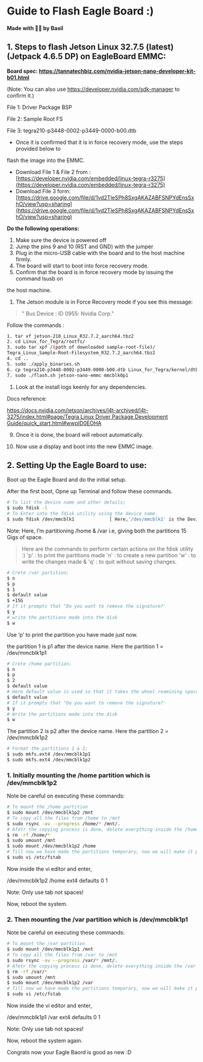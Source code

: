 # Guide to Flash Eagle Board :)
#### Made with  🫶🏻  by Basil

## 1. Steps to flash Jetson Linux 32.7.5 (latest) (Jetpack 4.6.5 DP) on EagleBoard EMMC:

**Board spec: https://tannatechbiz.com/nvidia-jetson-nano-developer-kit-b01.html**

(Note: You can also use https://developer.nvidia.com/sdk-manager to confirm it.)

File 1: Driver Package BSP

File 2: Sample Root FS

File 3: tegra210-p3448-0002-p3449-0000-b00.dtb

- Once it is confirmed that it is in force recovery mode, use the steps provided below to

flash the image into the EMMC.

- Download File 1 & File 2 from : [https://developer.nvidia.com/embedded/linux-tegra-r3275](https://developer.nvidia.com/embedded/linux-tegra-r3275)
- Download File 3 form: [https://drive.google.com/file/d/1vd2TleSPh8SxgAKAZABFSNPYdEnsSxhO/view?usp=sharing](https://drive.google.com/file/d/1vd2TleSPh8SxgAKAZABFSNPYdEnsSxhO/view?usp=sharing)

**Do the following operations:**

1. Make sure the device is powered off
2. Jump the pins 9 and 10 (RST and GND) with the jumper
3. Plug in the micro-USB cable with the board and to the host machine firmly.
4. The board will start to boot into force recovery mode.
5. Confirm that the board is in force recovery mode by issuing the command lsusb on

the host machine.

1. The Jetson module is in Force Recovery mode if you see this message:

> " Bus <bbb> Device <ddd>: ID 0955: <nnnn> Nvidia Corp."
> 

Follow the commands :

```bash
1. tar xf jetson-210_Linux_R32.7.2_aarch64.tbz2
2. cd Linux_for_Tegra/rootfs/
3. sudo tar xpf /(path of downloaded sample-root-file)/
Tegra_Linux_Sample-Root-Filesystem_R32.7.2_aarch64.tbz2
4. cd ..
5. sudo ./apply_binaries.sh
6. cp tegra210-p3448-0002-p3449-0000-b00.dtb Linux_for_Tegra/kernel/dtb/
7. sudo ./flash.sh jetson-nano-emmc mmcblk0p1
```

1. Look at the install logs keenly for any dependencies.

Docs reference: 

[https://docs.nvidia.com/jetson/archives/l4t-archived/l4t-3275/index.html#page/Tegra Linux Driver Package Development Guide/quick_start.html#wwpID0EOHA](https://docs.nvidia.com/jetson/archives/l4t-archived/l4t-3275/index.html#page/Tegra%20Linux%20Driver%20Package%20Development%20Guide/quick_start.html#wwpID0EOHA)

9. Once it is done, the board will reboot automatically.

10. Now use a display and boot into the new EMMC image.

## 2. Setting Up the Eagle Board to use:

Boot up the Eagle Board and do the initial setup.

After the first boot, Opne up Terminal and follow these commands.

```bash
# To list the device name and other details;
$ sudo fdisk -l
# To Enter into the fdisk utility using the device name.
$ sudo fdisk /dev/mmcblk1             [ Here,'/dev/mmcblk1' is the Device name ]
```

Note: Here, I’m partitioning /home & /var i.e, giving both the partitions 15 Gigs of space.

> Here are the commands to perform certain actions on the fdisk utility :)
'p' : to print the partitions made
'n' : to create a new partition
'w' : to write the changes made &
'q' : to quit without saving changes.
> 

```bash
# Crete /var partition;
$ n
$ p
$ 1
$ default value
$ +15G
# If it prompts that "Do you want to remove the signature?' 
$ y
# write the partitions made into the disk
$ w
```

Use ‘p’ to print the partition you have made just now.

the partition 1 is  p1 after the device name. Here the partition 1 = /dev/mmcblk1p1

```bash
# Crete /home partition;
$ n
$ p
$ 2
$ default value
# Here default value is used so that it takes the whoel reamining space
$ default value        
# If it prompts that "Do you want to remove the signature?' 
$ y
# Write the partitions made into the disk
$ w
```

The partition 2 is p2 after the device name. Here the partition 2 = /dev/mmcblk1p2

```bash
# Format the partitions 1 & 2;
$ sudo mkfs.ext4 /dev/mmcblk1p1
$ sudo mkfs.ext4 /dev/mmcblk1p2
```

### 1. Initially mounting the /home partition which is /dev/mmcblk1p2

Note be careful on executing these commands:

```bash
# To mount the /home partition
$ sudo mount /dev/mmcblk1p2 /mnt
# To copy all the files from /home to /mnt
$ sudo rsync -av --progress /home/* /mnt/.
# Afetr the copying process is done, delete everything inside the /home dir.
$ rm -rf /home/*
$ sudo umount /mnt
$ sudo mount /dev/mmcblk1p2 /home
# Till now we have made the partitions temporary, now we will make it permanent.
$ sudo vi /etc/fstab 
```

Now inside the vi editor and enter,

/dev/mmcblk1p2           /home     ext4          defaults    0  1

Note: Only use tab not spaces!

Now, reboot the system.

### 2. Then mounting the /var partition which is /dev/mmcblk1p1

Note be careful on executing these commands:

```bash
# To mount the /var partition
$ sudo mount /dev/mmcblk1p1 /mnt
# To copy all the files from /var to /mnt
$ sudo rsync -av --progress /var/* /mnt/.
# Afetr the copying process is done, delete everything inside the /var dir.
$ rm -rf /var/*
$ sudo umount /mnt
$ sudo mount /dev/mmcblk1p2 /var
# Till now we have made the partitions temporary, now we will make it permanent.
$ sudo vi /etc/fstab 
```

Now inside the vi editor and enter,

/dev/mmcblk1p1           /var     ext4          defaults    0  1

Note: Only use tab not spaces!

Now, reboot the system again.

Congrats now your Eagle Baord is good as new :D
